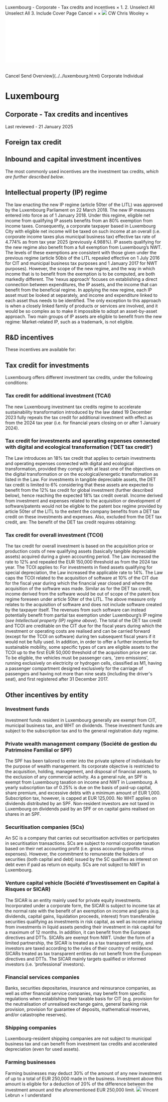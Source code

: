 Luxembourg - Corporate - Tax credits and incentives
×
1.
2.
Unselect All
Unselect All
3.
Include Cover Page
Cancel
×
×
![](../../-/media/world-wide-tax-summaries/attachments/global---chris-wooley.ashx%3Frev=ac5e5f3223b34096b1afc2a6009c7320&revision=ac5e5f32-23b3-4096-b1af-c2a6009c7320&hash=859B7ADC84DC2CBEC9760E9E6EE7DE6D0A8BFCDF)
CW
Chris Wooley
×
![](tax-credits-and-incentives.html)
######
Cancel
Send
Overview](../../luxembourg.html)
Corporate
Individual
# Luxembourg
## Corporate - Tax credits and incentives
Last reviewed - 21 January 2025
## Foreign tax credit
## Inbound and capital investment incentives
The most commonly used incentives are the investment tax credits, *which are further described below*.
## Intellectual property (IP) regime
The law enacting the new IP regime (article 50ter of the LITL) was approved by the Luxembourg Parliament on 22 March 2018. The new IP measures entered into force as of 1 January 2018.
Under this regime, eligible net income from qualifying IP assets benefits from an 80% exemption from income taxes. Consequently, a corporate taxpayer based in Luxembourg City with eligible net income will be taxed on such income at an overall (i.e. corporate income taxes plus municipal business tax) effective tax rate of 4.774% as from tax year 2025 (previously 4.988%). IP assets qualifying for the new regime also benefit from a full exemption from Luxembourg’s NWT.
The levels of these exemptions are consistent with those given under the previous regime (article 50*bis* of the LITL repealed effective on 1 July 2016 for CIT and municipal business tax purposes and 1 January 2017 for NWT purposes). However, the scope of the new regime, and the way in which income that is to benefit from the exemption is to be computed, are both markedly different. The ‘nexus approach’ focuses on establishing a direct connection between expenditures, the IP assets, and the income that can benefit from the beneficial regime.
In applying the new regime, each IP asset must be looked at separately, and income and expenditure linked to each asset thus needs to be identified. The only exception to this approach is when a closely linked family of products or services are involved, and it would be so complex as to make it impossible to adopt an asset-by-asset approach.
Two main groups of IP assets are eligible to benefit from the new regime:
Market-related IP, such as a trademark, is not eligible.
## R&D incentives
These incentives are available for:
## Tax credit for investments
Luxembourg offers different investment tax credits, under the following conditions:
### Tax credit for additional investment (TCAI)
The new Luxembourg investment tax credits regime to accelerate sustainability transformation introduced by the law dated 19 December 2023 fully repeals the tax credit for additional investment with effect as from the 2024 tax year (i.e. for financial years closing on or after 1 January 2024).
### Tax credit for investments and operating expenses connected with digital and ecological transformation ('DET tax credit')
The Law introduces an 18% tax credit that applies to certain investments and operating expenses connected with digital and ecological transformation, provided they comply with at least one of the objectives on the digital transformation or on the ecological/energetic transformation as listed in the Law.
For investments in tangible depreciable assets, the DET tax credit is limited to 6% considering that these assets are expected to benefit from the 12% tax credit for global investment (further described below), hence reaching the expected 18% tax credit overall.
Income derived from investment and expenses related to the acquisition or development of software/patents would not be eligible to the patent box regime provided by article 50ter of the LITL to the extent the company benefits from a DET tax credit on these investments and expenses.
Also, excluded from the DET tax credit, are:
The benefit of the DET tax credit requires obtaining:
### Tax credit for overall investment (TCOI)
The tax credit for overall investment is based on the acquisition price or production costs of new qualifying assets (basically tangible depreciable assets) acquired during a given accounting period. The Law increased the rate to 12% and repealed the EUR 150,000 threshold as from the 2024 tax year.
The TCOI applies to:
For investments in fixed assets qualifying for special depreciation, the Law increased the applicable rate to 14%.
The Law caps the TCOI related to the acquisition of software at 10% of the CIT due for the fiscal year during which the financial year closed and where the acquisition of the software was made. Similar as for the DET tax credit, income derived from the software would be out of scope of the patent box regime foreseen under article 50ter of the LITL.
The above measure only relates to the acquisition of software and does not include software created by the taxpayer itself. The revenues from such software can instead potentially benefit from partial tax exemption under Luxembourg’s IP regime (*see* *Intellectual property (IP) regime* *above*).
The total of the DET tax credit and TCOI are creditable on the CIT due for the fiscal years during which the investment or operating costs are realised and can be carried forward (except for the TCOI on software) during ten subsequent fiscal years if it would not be fully used.
In addition, in order to offer a further incentive for sustainable mobility, some specific types of cars are eligible assets to the TCOI up to the first EUR 50,000 threshold of the acquisition price per car. To be eligible, the vehicles must be passenger cars, 'zero emissions', running exclusively on electricity or hydrogen cells, classified as M1, having a passenger compartment designed exclusively for the carriage of passengers and having not more than nine seats (including the driver's seat), and first registered after 31 December 2017.
## Other incentives by entity
### Investment funds
Investment funds resident in Luxembourg generally are exempt from CIT, municipal business tax, and WHT on dividends. These investment funds are subject to the subscription tax and to the general registration duty regime.
### Private wealth management company (Société de gestion du Patrimoine Familial or SPF)
The SPF has been tailored to enter into the private sphere of individuals for the purpose of wealth management. Its corporate objective is restricted to the acquisition, holding, management, and disposal of financial assets, to the exclusion of any commercial activity. As a general rule, an SPF is exempt from Luxembourg taxation on income and NWT in Luxembourg. A yearly subscription tax of 0.25% is due on the basis of paid-up capital, share premium, and excessive debts with a minimum amount of EUR 1,000. Subscription tax, however, is capped at EUR 125,000. No WHT applies on dividends distributed by an SPF. Non-resident investors are not taxed in Luxembourg on dividends paid by an SPF or on capital gains realised on shares in an SPF.
### Securitisation companies (SCs)
An SC is a company that carries out securitisation activities or participates in securitisation transactions. SCs are subject to normal corporate taxation based on their net accounting profit (i.e. gross accounting profits minus expenses). However, the commitment to remunerate the holders of securities (both capital and debt) issued by the SC qualifies as interest on debt even if paid as return on equity. SCs are not subject to NWT in Luxembourg.
### Venture capital vehicle (Société d’Investissement en Capital à Risques or SICAR)
The SICAR is an entity mainly used for private equity investments. Incorporated under a corporate form, the SICAR is subject to income tax at the normal rate with the benefit of an exemption on income and gains (e.g. dividends, capital gains, liquidation proceeds, interest) from transferable securities qualifying as investments in risk capital, as well as income arising from investments in liquid assets pending their investment in risk capital for a maximum of 12 months. In addition, it can benefit from the European directives and DTTs. SICARs are exempt from NWT. Under the form of a limited partnership, the SICAR is treated as a tax transparent entity, and investors are taxed according to the rules of their country of residence. SICARs treated as tax transparent entities do not benefit from the European directives and DTTs. The SICAR mainly targets qualified or informed investors (i.e. ‘professional’ investors).
### Financial services companies
Banks, securities depositaries, insurance and reinsurance companies, as well as other financial service companies, may benefit from specific regulations when establishing their taxable basis for CIT (e.g. provision for the neutralisation of unrealised exchange gains, general banking risk provision, provision for guarantee of deposits, mathematical reserves, and/or catastrophe reserves).
### Shipping companies
Luxembourg-resident shipping companies are not subject to municipal business tax and can benefit from investment tax credits and accelerated depreciation (even for used assets).
### Farming businesses
Farming businesses may deduct 30% of the amount of any new investment of up to a total of EUR 250,000 made in the business. Investment above this amount is eligible for a deduction of 20% of the difference between the investment amount and the aforementioned EUR 250,000 limit.
![](../../-/media/world-wide-tax-summaries/luxembourgvincent-lebrunluxembourg--vincent-lebrunjpg20231004143008249.ashx%3Frev=f848a3728ff0455cb465b82310d90583&revision=f848a372-8ff0-455c-b465-b82310d90583&hash=38E1784644A138D156D05033D4FBFF59804F45A1)
Vincent Lebrun
×
I understand
